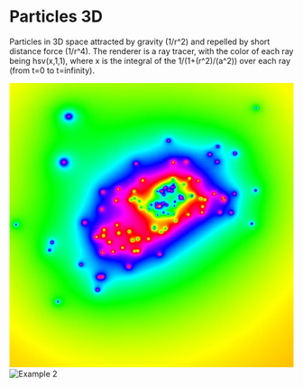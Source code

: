 # Particles 3D

Particles in 3D space attracted by gravity (1/r^2) and repelled by short distance force (1/r^4). The renderer is a ray tracer, with the color of each ray being hsv(x,1,1), where x is the integral of the 1/(1+(r^2)/(a^2)) over each ray (from t=0 to t=infinity).

![Example 1](https://github.com/josephsullivan256/Particles3D/raw/master/example1.jpg)
![Example 2](https://github.com/josephsullivan256/Particles3D/raw/master/example2.gif)
